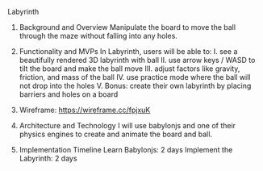 Labyrinth

1. Background and Overview
Manipulate the board to move the ball through the maze without falling into any holes.

2. Functionality and MVPs
In Labyrinth, users will be able to:
    I. see a beautifully rendered 3D labyrinth with ball
    II. use arrow keys / WASD to tilt the board and make the ball move
    III. adjust factors like gravity, friction, and mass of the ball
    IV. use practice mode where the ball will not drop into the holes
    V. Bonus: create their own labyrinth by placing barriers and holes on a board

3. Wireframe:
    https://wireframe.cc/fpjxuK

4. Architecture and Technology
    I will use babylonjs and one of their physics engines to create and animate the board and ball.

5. Implementation Timeline
    Learn Babylonjs: 2 days
    Implement the Labyrinth: 2 days